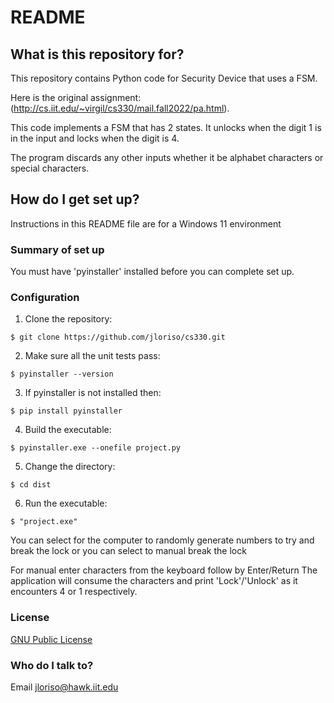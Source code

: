 # README #

## What is this repository for? ##

This repository contains Python code for Security Device that uses a FSM.

Here is the original assignment:
(http://cs.iit.edu/~virgil/cs330/mail.fall2022/pa.html).

This code implements a FSM that has 2 states. It unlocks when the digit 1 is in the input and locks when the digit is 4.

The program discards any other inputs whether it be 
alphabet characters or special characters.

## How do I get set up? ##

Instructions in this README file are for a Windows 11 environment

### Summary of set up ###

You must have 'pyinstaller' installed before you can complete set up.

### Configuration ###

1. Clone the repository:

```
$ git clone https://github.com/jloriso/cs330.git
```

2. Make sure all the unit tests pass:

```
$ pyinstaller --version
```

3. If pyinstaller is not installed then:

```
$ pip install pyinstaller
```

4. Build the executable:

```
$ pyinstaller.exe --onefile project.py
```

5. Change the directory:

```
$ cd dist
```

6. Run the executable:

```
$ "project.exe"
```

You can select for the computer to randomly generate numbers to try and break the lock
or you can select to manual break the lock

For manual enter characters from the keyboard follow by Enter/Return
The application will consume the characters and print 'Lock'/'Unlock' as it encounters 4 or 1 respectively.

### License ###

[GNU Public License](https://www.gnu.org/licenses/gpt-3.0.html)

### Who do I talk to? ###

Email jloriso@hawk.iit.edu